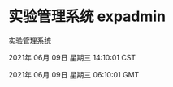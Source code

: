 # 实验管理系统 expadmin
[实验管理系统](http://59.174.24.47:56808/expadmin-782313d2-e1b1-4ea7-932e-3a55e6a1a4d0/)

2021年 06月 09日 星期三 14:10:01 CST

2021年 06月 09日 星期三 06:10:01 GMT
